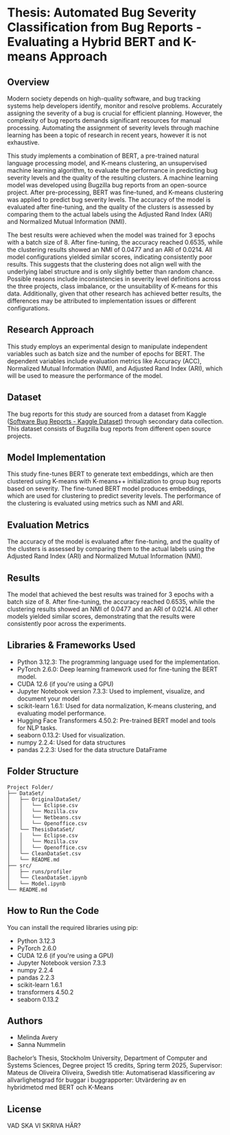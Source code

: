 # Thesis: Automated Bug Severity Classification from Bug Reports - Evaluating a Hybrid BERT and K-means Approach

## Overview
Modern society depends on high-quality software, and bug tracking systems
help developers identify, monitor and resolve problems. Accurately assigning
the severity of a bug is crucial for efficient planning. However, the complexity
of bug reports demands significant resources for manual processing. Automating the assignment of severity levels through machine learning has been a topic
of research in recent years, however it is not exhaustive. 

This study implements
a combination of BERT, a pre-trained natural language processing model, and
K-means clustering, an unsupervised machine learning algorithm, to evaluate
the performance in predicting bug severity levels and the quality of the resulting
clusters. A machine learning model was developed using Bugzilla bug reports
from an open-source project. After pre-processing, BERT was fine-tuned, and
K-means clustering was applied to predict bug severity levels. The accuracy
of the model is evaluated after fine-tuning, and the quality of the clusters is
assessed by comparing them to the actual labels using the Adjusted Rand Index (ARI) and Normalized Mutual Information (NMI). 

The best results were
achieved when the model was trained for 3 epochs with a batch size of 8. After
fine-tuning, the accuracy reached 0.6535, while the clustering results showed an
NMI of 0.0477 and an ARI of 0.0214. All model configurations yielded similar
scores, indicating consistently poor results. This suggests that the clustering
does not align well with the underlying label structure and is only slightly better than random chance. Possible reasons include inconsistencies in severity
level definitions across the three projects, class imbalance, or the unsuitability
of K-means for this data. Additionally, given that other research has achieved
better results, the differences may be attributed to implementation issues or
different configurations.

## Research Approach
This study employs an experimental design to manipulate independent variables such as batch size
and the number of epochs for BERT. The dependent variables include evaluation metrics 
like Accuracy (ACC), Normalized Mutual Information (NMI), and Adjusted Rand Index (ARI), 
which will be used to measure the performance of the model. 

## Dataset
The bug reports for this study are sourced from a dataset from Kaggle ([Software Bug Reports - Kaggle Dataset](https://www.kaggle.com/datasets/samanthakumara/software-bug-reports)) through secondary data collection. This dataset consists of Bugzilla bug reports from different open source projects.

## Model Implementation

This study fine-tunes BERT to generate text embeddings, 
which are then clustered using K-means with K-means++ initialization 
to group bug reports based on severity. The fine-tuned BERT model produces embeddings, 
which are used for clustering to predict severity levels. The performance of the clustering 
is evaluated using metrics such as NMI and ARI.

## Evaluation Metrics
The accuracy of the model is evaluated after fine-tuning, and the quality of the
clusters is assessed by comparing them to the actual labels using the Adjusted
Rand Index (ARI) and Normalized Mutual Information (NMI).

## Results
The model that achieved the best results was trained for 3 epochs with a batch
size of 8. After fine-tuning, the accuracy reached 0.6535, while the clustering
results showed an NMI of 0.0477 and an ARI of 0.0214. All other models yielded
similar scores, demonstrating that the results were consistently poor across the
experiments.

## Libraries & Frameworks Used
- Python 3.12.3: The programming language used for the implementation.
- PyTorch 2.6.0: Deep learning framework used for fine-tuning the BERT model.
- CUDA 12.6 (if you're using a GPU)
- Jupyter Notebook version 7.3.3: Used to implement, visualize, and document your model
- scikit-learn 1.6.1: Used for data normalization, K-means clustering, and evaluating model performance.
- Hugging Face Transformers 4.50.2: Pre-trained BERT model and tools for NLP tasks.
- seaborn 0.13.2: Used for visualization.
- numpy 2.2.4: Used for data structures
- pandas 2.2.3: Used for the data structure DataFrame

## Folder Structure
```
Project Folder/
├── DataSet/
│   ├── OriginalDataSet/
│   │   └── Eclipse.csv
│   │   └── Mozilla.csv
│   │   └── Netbeans.csv
│   │   └── Openoffice.csv
│   └── ThesisDataSet/
│   │   └── Eclipse.csv
│   │   └── Mozilla.csv
│   │   └── Openoffice.csv
│   └── CleanDataSet.csv
│   └── README.md
├── src/
│   ├── runs/profiler
│   └── CleanDataSet.ipynb
│   └── Model.ipynb
└── README.md
```

## How to Run the Code
You can install the required libraries using pip:
- Python 3.12.3
- PyTorch 2.6.0
- CUDA 12.6 (if you're using a GPU)
- Jupyter Notebook version 7.3.3
- numpy 2.2.4
- pandas 2.2.3
- scikit-learn 1.6.1
- transformers 4.50.2
- seaborn 0.13.2

## Authors

- Melinda Avery
- Sanna Nummelin

Bachelor’s Thesis, 
Stockholm University, 
Department of Computer and Systems Sciences, 
Degree project 15 credits, 
Spring term 2025, 
Supervisor: Mateus de Oliveira Oliveira, 
Swedish title: Automatiserad klassificering av allvarlighetsgrad för buggar i buggrapporter: Utvärdering av en hybridmetod med BERT och K-Means

## License
VAD SKA VI SKRIVA HÄR?